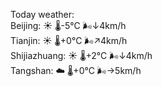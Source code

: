 Today weather:  
Beijing: ☀️   🌡️-5°C 🌬️↓4km/h  
Tianjin: ☀️   🌡️+0°C 🌬️↗4km/h  
Shijiazhuang: ☀️   🌡️+2°C 🌬️↓4km/h  
Tangshan: ☁️   🌡️+0°C 🌬️→5km/h  

